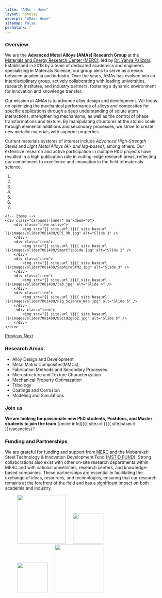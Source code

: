 ```yaml
---
title: "AMAs - Home"
layout: homelay
excerpt: "AMAs: Home"
sitemap: false
permalink: /
---
```


### Overview
We are the **Advanced Metal Alloys (AMAs) Research Group** at the <a href="https://en.merc.ac.ir" target="_blank">Materials and Energy Research Center (MERC)</a>, led by <a href="https://www.linkedin.com/in/yahya-palizdar-83938325" target="_blank">Dr. Yahya Palizdar</a>. Established in 2018 by a team of dedicated academics and engineers specializing in Materials Science, our group aims to serve as a nexus between academia and industry. Over the years, AMAs has evolved into an interdisciplinary group, actively collaborating with leading universities, research institutes, and industry partners, fostering a dynamic environment for innovation and knowledge transfer.

Our mission at AMAs is to advance alloy design and development. We focus on optimizing the mechanical performance of alloys and composites for specific applications through a deep understanding of solute atom interactions, strengthening mechanisms, as well as the control of phase transformations and texture. By manipulating structures at the atomic scale through elemental additions and secondary processes, we strive to create new metallic materials with superior properties.

Current materials systems of interest include *Advanced High-Strength Steels* and *Light Metal Alloys (Al- and Mg-based)*, among others. Our extensive research and active participation in multiple R&D projects have resulted in a high publication rate in cutting-edge research areas, reflecting our commitment to excellence and innovation in the field of materials science.


<div markdown="0" id="carousel" class="carousel slide" data-ride="carousel" data-interval="4000" data-pause="hover" >
    <!-- Menu -->
    <ol class="carousel-indicators">
        <li data-target="#carousel" data-slide-to="0" class="active"></li>
        <li data-target="#carousel" data-slide-to="1"></li>
        <li data-target="#carousel" data-slide-to="2"></li>
        <li data-target="#carousel" data-slide-to="3"></li>
        <li data-target="#carousel" data-slide-to="4"></li>
        <li data-target="#carousel" data-slide-to="5"></li>
        <li data-target="#carousel" data-slide-to="6"></li>
    </ol>

    <!-- Items -->
    <div class="carousel-inner" markdown="0">
        <div class="item active">
            <img src="{{ site.url }}{{ site.baseurl }}/images/slider7001400/QPI_Rh.jpg" alt="Slide 1" />
        </div>
        <div class="item">
            <img src="{{ site.url }}{{ site.baseurl }}/images/slider7001400/SmartTipSide.jpg" alt="Slide 2" />
        </div>
        <div class="item">
            <img src="{{ site.url }}{{ site.baseurl }}/images/slider7001400/SaphireSTM2.jpg" alt="Slide 3" />
        </div>
        <div class="item">
            <img src="{{ site.url }}{{ site.baseurl }}/images/slider7001400/lab.jpg" alt="Slide 4" />
        </div>
        <div class="item">
            <img src="{{ site.url }}{{ site.baseurl }}/images/slider7001400/Fig_Science_Web.jpg" alt="Slide 5" />
        </div>       
         <div class="item">
            <img src="{{ site.url }}{{ site.baseurl }}/images/slider7001400/BSCCO2gap2.jpg" alt="Slide 6" />
        </div>
    </div>
  <a class="left carousel-control" href="#carousel" role="button" data-slide="prev">
    <span class="glyphicon glyphicon-chevron-left" aria-hidden="true"></span>
    <span class="sr-only">Previous</span>
  </a>
  <a class="right carousel-control" href="#carousel" role="button" data-slide="next">
    <span class="glyphicon glyphicon-chevron-right" aria-hidden="true"></span>
    <span class="sr-only">Next</span>
  </a>
</div>

### Research Areas:
 - Alloy Design and Development
 - Metal Matrix Composites(MMCs)
 - Fabrication Methods and Secondary Processes
 - Microstructure and Texture Characterization
 - Mechanical Property Optimazation
 - Tribology
 - Coatings and Corrosion
 - Modeling and Simulations


### Join us
 **We are  looking for passionate new PhD students, Postdocs, and Master students to join the team** [(more info)]({{ site.url }}{{ site.baseurl }}/vacancies) **!**


### Funding and Partnerships
We are grateful for funding and support from <a href="https://en.merc.ac.ir" target="_blank">MERC</a> and the Mobarakeh Steel Technology & Innovation Development Fund (<a href="https://mstid.com/" target="_blank">MSTID FUND</a>). Strong collaborations also exist with other on-site research departments within MERC and with national universities, research centers, and knowledge-based companies. These partnerships are essential in facilitating the exchange of ideas, resources, and technologies, ensuring that our research remains at the forefront of the field and has a significant impact on both academia and industry.


<figure class="fifth">
  <img src="{{ site.url }}{{ site.baseurl }}/images/logopic/MERClogo.png" style="width: 160px; margin-right: 20px;">
  <img src="{{ site.url }}{{ site.baseurl }}/images/logopic/IUSTlogo.png" style="width: 100px; margin-right: 20px;">
  <img src="{{ site.url }}{{ site.baseurl }}/images/logopic/UTlogo1.png" style="width: 100px; margin-right: 20px;">
  <!-- <img src="{{ site.url }}{{ site.baseurl }}/images/logopic/KNTUlogo.png" style="width: 100px; margin-right: 20px;"> -->
  <img src="{{ site.url }}{{ site.baseurl }}/images/logopic/MSTIDlogo.png" style="width: 160px">
</figure>
